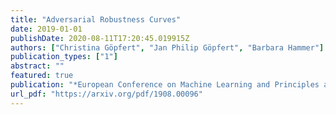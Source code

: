 ```yaml
---
title: "Adversarial Robustness Curves"
date: 2019-01-01
publishDate: 2020-08-11T17:20:45.019915Z
authors: ["Christina Göpfert", "Jan Philip Göpfert", "Barbara Hammer"]
publication_types: ["1"]
abstract: ""
featured: true
publication: "*European Conference on Machine Learning and Principles and Practice of Knowledge Discovery in Databases*"
url_pdf: "https://arxiv.org/pdf/1908.00096"
---
```


